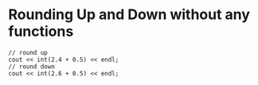 # Rounding Up and Down without any functions
```
// round up
cout << int(2.4 + 0.5) << endl;
// round down
cout << int(2.6 + 0.5) << endl;
```
